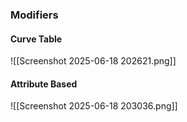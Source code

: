 ### Modifiers

#### Curve Table
![[Screenshot 2025-06-18 202621.png]]

#### Attribute Based
![[Screenshot 2025-06-18 203036.png]]
